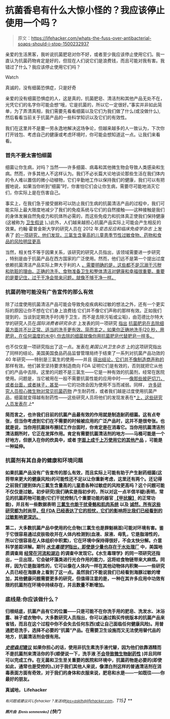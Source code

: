 # 抗菌香皂有什么大惊小怪的？我应该停止使用一个吗？

> 原文：<https://lifehacker.com/whats-the-fuss-over-antibacterial-soaps-should-i-stop-1500232937>

亲爱的生活黑客，我听说抗菌肥皂对你不好，或者至少我应该停止使用它们。我一直认为抗菌药物肯定是好的，但现在人们说它们是浪费钱，而且可能对我有害。我错过了什么？我应该停止使用它们吗？

Watch

真诚的，没有细菌恐惧症，只是好奇

亲爱的没有细菌恐惧症的人，这是真的，抗菌肥皂、清洁剂和其他产品无处不在，光凭它们的名字你可能会想“哦，它是抗菌的，所以它一定很好。”事实并非如此简单，为了弄清真相，我们需要先看看细菌以及它们为我们做了什么(或没做什么),然后看看当前关于抗菌产品的一些科学知识以及它们的有效性。

我们在这里并不是要一劳永逸地解决这场争论，但越来越多的人一致认为，下次你打开钱包、考虑自己的健康或考虑环境时，你可能会想知道这一点。让我们来看看。

### 首先不要太害怕细菌

细菌让你生病，对吗？当然——许多细菌、病毒和其他微生物会导致人类感染和生病。然而，许多其他人不这样认为。我们不必长篇大论地谈论那些生活在我们体内的令人难以置信的微小动植物，它们辛勤地工作以保持我们的健康，我们可以有把握地说，如果当你听到“细菌”时，你害怕它们会让你生病，需要尽可能地消灭它们，你实际上是在伤害自己。

事实上，在我们急于接受据称可以防止我们生病的抗菌清洁产品的过程中，我们可能实际上最大限度地减少了我们的免疫系统与它们的自然接触——这种接触是我们的身体发展自然免疫力和抗体所必需的，而这些免疫力和抗体真正使我们保持健康(这被称为 [卫生假说](http://en.wikipedia.org/wiki/Hygiene_hypothesis) )。)此外，人们越来越担心抗菌产品实际上可能会产生相反的效果。约翰·霍普金斯大学的研究人员在 2012 年*变态反应和临床免疫学杂志* 上发表了 [的一项研究，他们发现，三氯生含量高的儿童患季节性过敏](http://www.jacionline.org/article/S0091-6749%2812%2900779-8/abstract)[食物、药物和食品的风险明显更高](http://www.sciencedirect.com/science/article/pii/S0091674912017824)

当然，相关性不等于因果关系，该研究的研究人员指出，该领域需要进一步研究 ，特别是由于抗菌产品在西方国家的广泛使用。然而，他们远不是第一个提出过度依赖抗菌清洁产品实际上弊大于利的人 [。需要明确的是，这些都不是沉溺于污秽和肮脏的理由。正确的洗手、食物准备卫生和整体清洁对健康和幸福很重要。重要的是要记住，过于干净会带来问题，就像不够干净一样。](http://archderm.jamanetwork.com/article.aspx?articleid=478930)

### 抗菌药物可能没有广告宣传的那么有效

除了过度使用抗菌清洁产品可能会导致免疫疾病和过敏的想法之外，还有一个更实际的原因让你不想在它们身上浪费钱:它们并不像它们声称的那样有效。正如我们提到的，当谈到定期洗手时(用于卫生，而不是去除污垢或尘垢)，由范德比尔特大学的研究人员在*国际消费者研究杂志* 上发表的同一项研究 [指出](http://onlinelibrary.wiley.com/doi/10.1111/ijcs.12012/abstract) [抗菌肥皂在去除细菌方面并不比正常、适当的洗手更有效。简而言之，如果你正确地洗手(20 秒，用肥皂，在任何温度的水中),你去除的细菌就像你用抗菌肥皂代替肥皂一样多。](http://www.tested.com/science/life/459452-doing-it-wrong-hot-water-and-antibacterial-soap-dont-help-kill-germs/)

也不仅仅是一项研究指出了这一点。发表在*美国公共卫生杂志* 上的这项研究指出了同样的结论。美国美国食品药品监督管理局终于结束了一系列对抗菌产品功效的 40 年研究——特别是三氯生的使用——并且 [得出结论，它们并不像制造商声称的](http://bigstory.ap.org/article/fda-says-germ-killing-soap-could-pose-health-risks) 那样有效。他们甚至坚持要求制造商向 FDA 证明它们是有效的，否则就把它从他们的产品中去除。这里的问题不是三氯生——它是一种有效的抗菌剂，经常在医院使用。问题是，当它被用在一般不需要抗菌性能的应用中时——[像那些披萨切刀，或者台面，或者袜子，甚至](http://www.mindthesciencegap.org/2013/02/25/are-antibacterial-soaps-bad-for-you-part-1)——它的功效会因为使用不当而减弱。同样， [许多研究人员](http:=)[担心微生物对常见抗菌药物](http://online.liebertpub.com/doi/abs/10.1089/mdr.2006.12.83) 产生耐药性，或者我们越是过度使用抗菌产品，细菌就变得越有耐药性——这些研究人员将他们的发现发表在*[上，这些研究人员发表在](http://pubs.acs.org/doi/abs/10.1021/es401919k)*上**

**简而言之，也许我们目前的抗菌产品最有效的作用就是制造耐药细菌。这有点夸张，但当你考虑到它们在不需要的时候被应用的广泛产品时，这并不是很夸张。也就是说，当你用抗菌抹布擦拭工作台面时，你肯定是在消毒它。当你用抗菌清洁剂清洁厕所时，它正在发挥作用。肯定有需要抗菌清洁剂的地方——马桶可能是一个好地方，但嵌入在你的炊具中，或者 [字面上成千上万使用它的其他产品](http://ntp.niehs.nih.gov/ntp/htdocs/Chem_Background/ExSumPdf/triclosan_508.pdf) ，可能是一种延伸。**

### **抗菌剂有其自身的健康和环境问题**

**如果抗菌产品没有广告宣传的那么有效，而且实际上可能有助于产生耐药细菌(这将带来更大的健康风险)的可能性还不足以让你重新考虑，这里还有两个。还记得之前我们提到体内三氯生含量高的儿童患各种过敏症的风险更高吗？这个问题可能不仅仅是过敏。初步研究(我们确实是指初步的，所以对这一点半信半疑)表明，常见的抗菌药物可能是(它们干扰控制几个重要功能的器官 [【甲状腺】](http://en.wikipedia.org/wiki/Thyroid) 的正常功能)，并且有一些数据表明 [三氯生也能干扰骨骼和肌肉系统](http://www.pnas.org/content/early/2012/08/08/1211314109.abstract) 以及 [诚然，所有这些研究都为时尚早，但 FDA 已经表达了它的担忧，它们的影响将比我们已经看到的过敏影响更深远。](http://www.smithsonianmag.com/science-nature/triclosan-a-chemical-used-in-antibacterial-soaps-is-found-to-impair-muscle-function-22127536/)**

**第二，大多数抗菌产品中使用的化合物(三氯生也是罪魁祸首)可能对环境有害。鉴于它很容易通过皮肤吸收并在人体内检测到(血液、尿液、母乳，它是脂溶性的，所以它很容易在人体组织中积累)，它在环境中保持得很好，不会太快分解。介意科学差距详解。期刊 [*水生毒理学*指出，即使是少量也存在于水处理厂](http://www.sciencedirect.com/science/article/pii/S0166445X10003292) 中，美国地质调查局 [经常在河流和湖泊](http://pubs.usgs.gov/fs/2004/3127/) 的调查中发现它。《水生毒理学》的同一项研究还指出，一旦出现，它会破坏藻类进行光合作用的能力，这将给食物链带来大麻烦。同样，因为它是脂溶性的，它可以像在人体内一样在其他动物体内积聚——一些研究人员已经在海豚身上看到了这一点。虽然我们不能说我们已经看到海豚过敏的增加，其他健康问题需要更多的研究，但值得注意的是，一种在其许多应用中功效有限的抗菌剂在环境中持续存在，并且数量不断增加。**

### **底线是:你应该做什么？**

**归根结底，抗菌产品有它的位置——只是可能不在你洗手用的肥皂、洗发水、沐浴露、袜子或衣物中。大多数研究人员指出，你可以通过购买传统版本的抗菌产品来省钱，而且在这个过程中你不会失去任何东西(或让自己面临任何健康风险)。用普通肥皂洗手，选择不必要的“抗菌”产品。在需要卫生设施而又无法使用替代品的地方，抗菌清洁剂会很有用。**

**[*史密森尼*建议](http://www.smithsonianmag.com/science-nature/five-reasons-why-you-should-probably-stop-using-antibacterial-soap-180948078/) 如果你担心的话，使用非抗生素洗手液代替，因为他们依靠酒精而不是抗菌剂来清洁你的手(顺便说一下，洗手液 [不会导致微生物耐药性](http://www.motherjones.com/environment/2013/12/germophobia-superbug-hygiene-soap-bacteria) )并且同样可以完成工作。在无菌和卫生至关重要的医院和环境中，抗菌药物是必要的(即使如此，通常也是受控的)。)对于我们其他人来说，像漂白剂这样的普通清洁剂在消毒表面方面有奇效，对于我们的身体和衣服来说，肥皂和水是——一如既往——你最好的朋友。**

**真诚地，
Lifehacker**

***<small>有问题或建议问 Lifehacker？发送给</small>*[*<small>tips+asklh@lifehacker.com</small>*](mailto:tips+asklh@lifehacker.com)*<small>。</small>T15】***

**<small>*照片由*</small><small><small>*【Denis semmennko】*</small></small>*(快门***